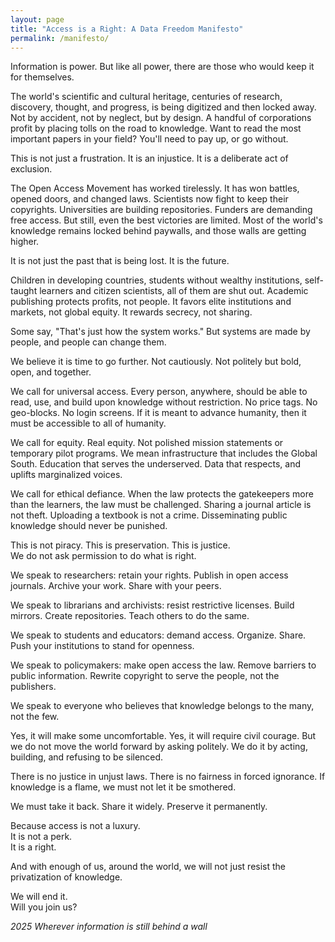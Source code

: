```yaml
---
layout: page
title: "Access is a Right: A Data Freedom Manifesto"
permalink: /manifesto/
---
```


Information is power. But like all power, there are those who would keep it for themselves.

The world's scientific and cultural heritage, centuries of research, discovery, thought, and progress, is being digitized and then locked away. Not by accident, not by neglect, but by design. A handful of corporations profit by placing tolls on the road to knowledge. Want to read the most important papers in your field? You'll need to pay up, or go without.

This is not just a frustration. It is an injustice. It is a deliberate act of exclusion.

The Open Access Movement has worked tirelessly. It has won battles, opened doors, and changed laws. Scientists now fight to keep their copyrights. Universities are building repositories. Funders are demanding free access. But still, even the best victories are limited. Most of the world's knowledge remains locked behind paywalls, and those walls are getting higher.

It is not just the past that is being lost. It is the future.

Children in developing countries, students without wealthy institutions, self-taught learners and citizen scientists, all of them are shut out. Academic publishing protects profits, not people. It favors elite institutions and markets, not global equity. It rewards secrecy, not sharing.

Some say, "That's just how the system works." But systems are made by people, and people can change them.

We believe it is time to go further. Not cautiously. Not politely but bold, open, and together.

We call for universal access. Every person, anywhere, should be able to read, use, and build upon knowledge without restriction. No price tags. No geo-blocks. No login screens. If it is meant to advance humanity, then it must be accessible to all of humanity.

We call for equity. Real equity. Not polished mission statements or temporary pilot programs. We mean infrastructure that includes the Global South. Education that serves the underserved. Data that respects, and uplifts marginalized voices.

We call for ethical defiance. When the law protects the gatekeepers more than the learners, the law must be challenged. Sharing a journal article is not theft. Uploading a textbook is not a crime. Disseminating public knowledge should never be punished.

This is not piracy. This is preservation. This is justice.  
We do not ask permission to do what is right.

We speak to researchers: retain your rights. Publish in open access journals. Archive your work. Share with your peers.

We speak to librarians and archivists: resist restrictive licenses. Build mirrors. Create repositories. Teach others to do the same.

We speak to students and educators: demand access. Organize. Share. Push your institutions to stand for openness.

We speak to policymakers: make open access the law. Remove barriers to public information. Rewrite copyright to serve the people, not the publishers.

We speak to everyone who believes that knowledge belongs to the many, not the few.

Yes, it will make some uncomfortable. Yes, it will require civil courage. But we do not move the world forward by asking politely. We do it by acting, building, and refusing to be silenced.

There is no justice in unjust laws. There is no fairness in forced ignorance. If knowledge is a flame, we must not let it be smothered.

We must take it back. Share it widely. Preserve it permanently.

Because access is not a luxury.  
It is not a perk.  
It is a right.

And with enough of us, around the world, we will not just resist the privatization of knowledge.  

We will end it.  
Will you join us?

*2025 Wherever information is still behind a wall*
